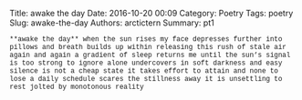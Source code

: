Title: awake the day
Date: 2016-10-20 00:09
Category: Poetry
Tags: poetry
Slug: awake-the-day
Authors: arctictern
Summary: pt1

<span style="font-family:Courier New; font-size: 85%">
**awake the day**  
when the sun rises my face depresses further  
into pillows and breath builds up  
within  
releasing this rush of stale air again  
and again a gradient of sleep returns me until  
the sun’s signal is too strong to ignore  
alone undercovers in soft darkness and  
easy silence is not a cheap state   
it takes effort to attain and   
none to lose  
a daily schedule   
scares the stillness away   
it is   
unsettling to rest jolted by   
monotonous reality    
</span>
